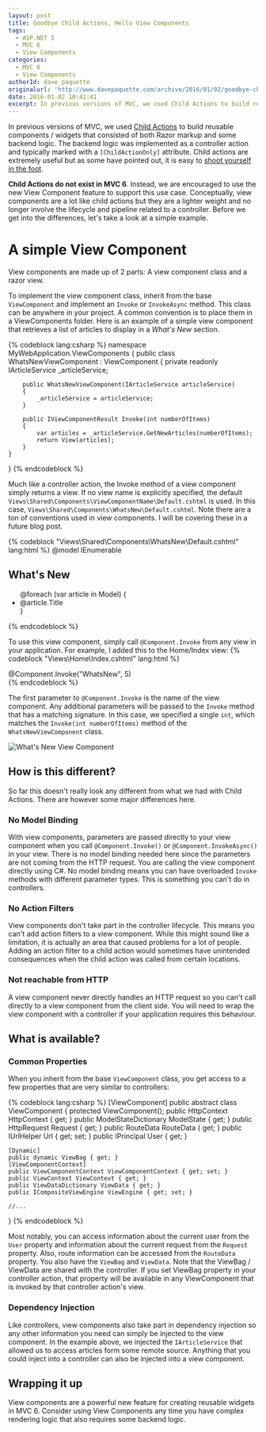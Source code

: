 ```yaml
---
layout: post
title: Goodbye Child Actions, Hello View Components
tags:
  - ASP.NET 5
  - MVC 6
  - View Components
categories:
  - MVC 6
  - View Components
authorId: dave_paquette
originalurl: 'http://www.davepaquette.com/archive/2016/01/02/goodbye-child-actions-hello-view-components.aspx'
date: 2016-01-02 10:42:41
excerpt: In previous versions of MVC, we used Child Actions to build reusable components. Child Actions do not exist in MVC 6. Instead, we are encouraged to use the new View Component feature to support this use case.
---
```

In previous versions of MVC, we used [Child Actions](http://haacked.com/archive/2009/11/18/aspnetmvc2-render-action.aspx/) to build reusable components / widgets that consisted of both Razor markup and some backend logic. The backend logic was implemented as a controller action and typically marked with a `[ChildActionOnly]` attribute. Child actions are extremely useful but as some have pointed out, it is easy to [shoot yourself in the foot](http://www.khalidabuhakmeh.com/obscure-bugs-asp-net-mvc-child-actions). 

**Child Actions do not exist in MVC 6**. Instead, we are encouraged to use the new View Component feature to support this use case. Conceptually, view components are a lot like child actions but they are a lighter weight and no longer involve the lifecycle and pipeline related to a controller. Before we get into the differences, let's take a look at a simple example.

# A simple View Component
View components are made up of 2 parts: A view component class and a razor view.

To implement the view component class, inherit from the base `ViewComponent` and implement an `Invoke` or `InvokeAsync` method. This class can be anywhere in your project. A common convention is to place them in a ViewComponents folder. Here is an example of a simple view component that retrieves a list of articles to display in a _What's New_ section.

{% codeblock lang:csharp %}
namespace MyWebApplication.ViewComponents
{
    public class WhatsNewViewComponent : ViewComponent
    {
        private readonly IArticleService _articleService;

        public WhatsNewViewComponent(IArticleService articleService)
        {
            _articleService = articleService;
        }

        public IViewComponentResult Invoke(int numberOfItems)
        {
            var articles = _articleService.GetNewArticles(numberOfItems);
            return View(articles);
        }
    }
}
{% endcodeblock %}

Much like a controller action, the Invoke method of a view component simply returns a view. If no view name is explicitly specified, the default `Views\Shared\Components\ViewComponentName\Default.cshtml` is used. In this case, `Views\Shared\Components\WhatsNew\Default.cshtml`. Note there are a ton of conventions used in view components. I will be covering these in a future blog post.

{% codeblock "Views\\Shared\\Components\\WhatsNew\\Default.cshtml" lang:html %}
@model IEnumerable<Article>

<h2>What's New</h2>
<ul>
@foreach (var article in Model)
{
    <li><a asp-controller="Article" 
           asp-action="View" 
           asp-route-id="@article.Id">@article.Title</a></li>
}
</ul>
{% endcodeblock %}

To use this view component, simply call `@Component.Invoke` from any view in your application. For example, I added this to the Home/Index view:
{% codeblock "Views\\Home\\Index.cshtml" lang:html %}
<div class="col-md-3">
    @Component.Invoke("WhatsNew", 5)
</div>
{% endcodeblock %}

The first parameter to `@Component.Invoke` is the name of the view component. Any additional parameters will be passed to the `Invoke` method that has a matching signature. In this case, we specified a single `int`, which matches the `Invoke(int numberOfItems)` method of the `WhatsNewViewComponent` class.

![What's New View Component](http://www.davepaquette.com/images/whats-new-view-component.png)

## How is this different?

So far this doesn't really look any different from what we had with Child Actions. There are however some major differences here. 

### No Model Binding
With view components, parameters are passed directly to your view component when you call `@Component.Invoke()` or `@Component.InvokeAsync()` in your view. There is no model binding needed here since the parameters are not coming from the HTTP request. You are calling the view component directly using C#. No model binding means you can have overloaded `Invoke` methods with different parameter types. This is something you can't do in controllers.

### No Action Filters
View components don't take part in the controller lifecycle. This means you can't add action filters to a view component. While this might sound like a limitation, it is actually an area that caused problems for a lot of people. Adding an action filter to a child action would sometimes have unintended consequences when the child action was called from certain locations. 

### Not reachable from HTTP

A view component never directly handles an HTTP request so you can't call directly to a view component from the client side. You will need to wrap the view component with a controller if your application requires this behaviour.

## What is available?

### Common Properties
When you inherit from the base `ViewComponent` class, you get access to a few properties that are very similar to controllers:

{% codeblock lang:csharp %}
[ViewComponent]
public abstract class ViewComponent
{
    protected ViewComponent();
    public HttpContext HttpContext { get; }
    public ModelStateDictionary ModelState { get; }
    public HttpRequest Request { get; }
    public RouteData RouteData { get; }
    public IUrlHelper Url { get; set; }
    public IPrincipal User { get; }
    
    [Dynamic]    
    public dynamic ViewBag { get; }
    [ViewComponentContext]
    public ViewComponentContext ViewComponentContext { get; set; }
    public ViewContext ViewContext { get; }
    public ViewDataDictionary ViewData { get; }
    public ICompositeViewEngine ViewEngine { get; set; }

    //...
}
{% endcodeblock %}

Most notably, you can access information about the current user from the `User` property and information about the current request from the `Request` property. Also, route information can be accessed from the `RouteData` property. You also have the `ViewBag` and `ViewData`. Note that the ViewBag / ViewData are shared with the controller. If you set ViewBag property in your controller action, that property will be available in any ViewComponent that is invoked by that controller action's view.
 
### Dependency Injection
Like controllers, view components also take part in dependency injection so any other information you need can simply be injected to the view component. In the example above, we injected the `IArticleService` that allowed us to access articles form some remote source. Anything that you could inject into a controller can also be injected into a view component.

# Wrapping it up
View components are a powerful new feature for creating reusable widgets in MVC 6. Consider using View Components any time you have complex rendering logic that also requires some backend logic. 
 
 
